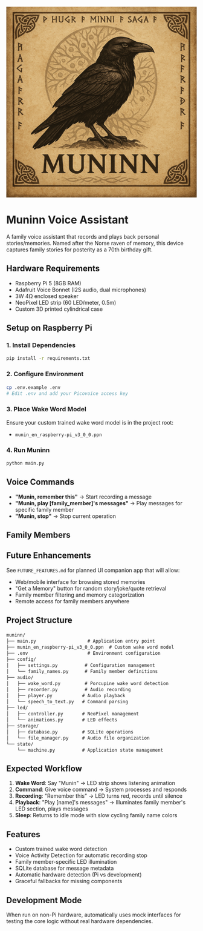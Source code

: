 ![image](/images/muninn.png)

# Muninn Voice Assistant

A family voice assistant that records and plays back personal stories/memories. Named after the Norse raven of memory, this device captures family stories for posterity as a 70th birthday gift.

## Hardware Requirements

- Raspberry Pi 5 (8GB RAM)
- Adafruit Voice Bonnet (I2S audio, dual microphones)
- 3W 4Ω enclosed speaker
- NeoPixel LED strip (60 LED/meter, 0.5m)
- Custom 3D printed cylindrical case

## Setup on Raspberry Pi

### 1. Install Dependencies
```bash
pip install -r requirements.txt
```

### 2. Configure Environment
```bash
cp .env.example .env
# Edit .env and add your Picovoice access key
```

### 3. Place Wake Word Model
Ensure your custom trained wake word model is in the project root:
- `munin_en_raspberry-pi_v3_0_0.ppn`

### 4. Run Muninn
```bash
python main.py
```

## Voice Commands

- **"Munin, remember this"** → Start recording a message
- **"Munin, play [family_member]'s messages"** → Play messages for specific family member
- **"Munin, stop"** → Stop current operation

## Family Members



## Future Enhancements

See `FUTURE_FEATURES.md` for planned UI companion app that will allow:
- Web/mobile interface for browsing stored memories
- "Get a Memory" button for random story/joke/quote retrieval
- Family member filtering and memory categorization
- Remote access for family members anywhere

## Project Structure

```
muninn/
├── main.py                   # Application entry point
├── munin_en_raspberry-pi_v3_0_0.ppn  # Custom wake word model
├── .env                      # Environment configuration
├── config/
│   ├── settings.py          # Configuration management
│   └── family_names.py      # Family member definitions
├── audio/
│   ├── wake_word.py         # Porcupine wake word detection
│   ├── recorder.py          # Audio recording
│   ├── player.py           # Audio playback
│   └── speech_to_text.py   # Command parsing
├── led/
│   ├── controller.py       # NeoPixel management
│   └── animations.py       # LED effects
├── storage/
│   ├── database.py         # SQLite operations
│   └── file_manager.py     # Audio file organization
└── state/
    └── machine.py          # Application state management
```

## Expected Workflow

1. **Wake Word**: Say "Munin" → LED strip shows listening animation
2. **Command**: Give voice command → System processes and responds
3. **Recording**: "Remember this" → LED turns red, records until silence
4. **Playback**: "Play [name]'s messages" → Illuminates family member's LED section, plays messages
5. **Sleep**: Returns to idle mode with slow cycling family name colors

## Features

- Custom trained wake word detection
- Voice Activity Detection for automatic recording stop
- Family member-specific LED illumination
- SQLite database for message metadata
- Automatic hardware detection (Pi vs development)
- Graceful fallbacks for missing components

## Development Mode

When run on non-Pi hardware, automatically uses mock interfaces for testing the core logic without real hardware dependencies.

